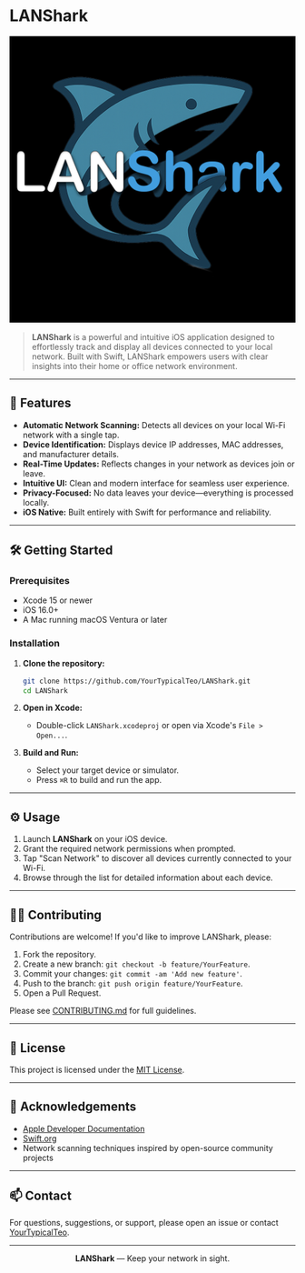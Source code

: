 # LANShark

![LANShark Logo](docs/images/logo.png)

> **LANShark** is a powerful and intuitive iOS application designed to effortlessly track and display all devices connected to your local network. Built with Swift, LANShark empowers users with clear insights into their home or office network environment.

---

## 🚀 Features

- **Automatic Network Scanning:** Detects all devices on your local Wi-Fi network with a single tap.
- **Device Identification:** Displays device IP addresses, MAC addresses, and manufacturer details.
- **Real-Time Updates:** Reflects changes in your network as devices join or leave.
- **Intuitive UI:** Clean and modern interface for seamless user experience.
- **Privacy-Focused:** No data leaves your device—everything is processed locally.
- **iOS Native:** Built entirely with Swift for performance and reliability.

---

## 🛠️ Getting Started

### Prerequisites

- Xcode 15 or newer
- iOS 16.0+
- A Mac running macOS Ventura or later

### Installation

1. **Clone the repository:**
   ```sh
   git clone https://github.com/YourTypicalTeo/LANShark.git
   cd LANShark
   ```

2. **Open in Xcode:**
   - Double-click `LANShark.xcodeproj` or open via Xcode's `File > Open...`.

3. **Build and Run:**
   - Select your target device or simulator.
   - Press `⌘R` to build and run the app.

---

## ⚙️ Usage

1. Launch **LANShark** on your iOS device.
2. Grant the required network permissions when prompted.
3. Tap "Scan Network" to discover all devices currently connected to your Wi-Fi.
4. Browse through the list for detailed information about each device.

---

## 🧑‍💻 Contributing

Contributions are welcome! If you'd like to improve LANShark, please:

1. Fork the repository.
2. Create a new branch: `git checkout -b feature/YourFeature`.
3. Commit your changes: `git commit -am 'Add new feature'`.
4. Push to the branch: `git push origin feature/YourFeature`.
5. Open a Pull Request.

Please see [CONTRIBUTING.md](CONTRIBUTING.md) for full guidelines.

---

## 📝 License

This project is licensed under the [MIT License](LICENSE).

---

## 🙏 Acknowledgements

- [Apple Developer Documentation](https://developer.apple.com/documentation/)
- [Swift.org](https://www.swift.org/)
- Network scanning techniques inspired by open-source community projects

---

## 📫 Contact

For questions, suggestions, or support, please open an issue or contact [YourTypicalTeo](https://github.com/YourTypicalTeo).

---

<p align="center">
  <b>LANShark</b> &mdash; Keep your network in sight.
</p>
